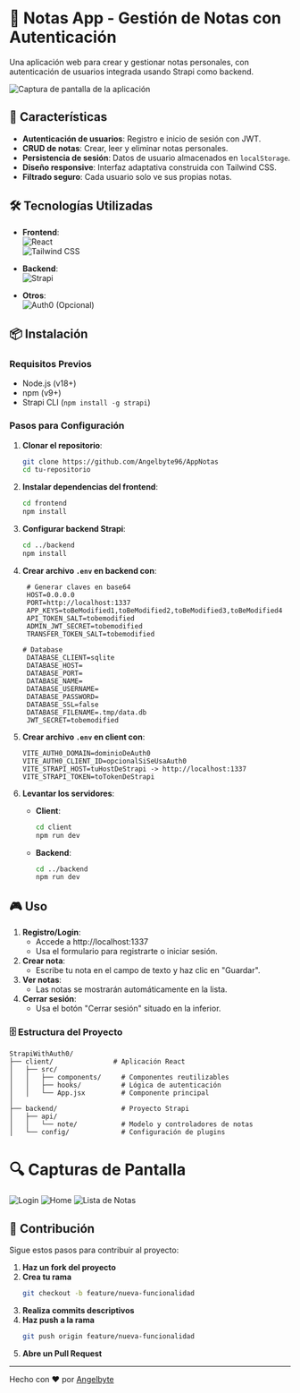 
# 📝 Notas App - Gestión de Notas con Autenticación

Una aplicación web para crear y gestionar notas personales, con autenticación de usuarios integrada usando Strapi como backend.

![Captura de pantalla de la aplicación](https://res.cloudinary.com/ddinz4ewu/image/upload/v1740539657/Web.png) <!-- Agrega una imagen aquí -->

## 🚀 Características

- **Autenticación de usuarios**: Registro e inicio de sesión con JWT.
- **CRUD de notas**: Crear, leer y eliminar notas personales.
- **Persistencia de sesión**: Datos de usuario almacenados en `localStorage`.
- **Diseño responsive**: Interfaz adaptativa construida con Tailwind CSS.
- **Filtrado seguro**: Cada usuario solo ve sus propias notas.

## 🛠 Tecnologías Utilizadas

- **Frontend**:  
  ![React](https://img.shields.io/badge/React-61DAFB?logo=react&logoColor=black)  
  ![Tailwind CSS](https://img.shields.io/badge/Tailwind_CSS-38B2AC?logo=tailwind-css&logoColor=white)

- **Backend**:  
  ![Strapi](https://img.shields.io/badge/Strapi-2F2E8B?logo=strapi&logoColor=white)

- **Otros**:  
  ![Auth0](https://img.shields.io/badge/Auth0-EB5424?logo=auth0&logoColor=white) (Opcional)

## 📦 Instalación

### Requisitos Previos

- Node.js (v18+)
- npm (v9+)
- Strapi CLI (`npm install -g strapi`)

### Pasos para Configuración

1. **Clonar el repositorio**:
   ```bash
   git clone https://github.com/Angelbyte96/AppNotas
   cd tu-repositorio
   ```

2. **Instalar dependencias del frontend**:
   ```bash
   cd frontend
   npm install
   ```

3. **Configurar backend Strapi**:
   ```bash
   cd ../backend
   npm install
   ```

4. **Crear archivo `.env` en backend con**:
   ```env
    # Generar claves en base64
    HOST=0.0.0.0
    PORT=http://localhost:1337
    APP_KEYS=toBeModified1,toBeModified2,toBeModified3,toBeModified4
    API_TOKEN_SALT=tobemodified
    ADMIN_JWT_SECRET=tobemodified
    TRANSFER_TOKEN_SALT=tobemodified

   # Database
    DATABASE_CLIENT=sqlite
    DATABASE_HOST=
    DATABASE_PORT=
    DATABASE_NAME=
    DATABASE_USERNAME=
    DATABASE_PASSWORD=
    DATABASE_SSL=false
    DATABASE_FILENAME=.tmp/data.db
    JWT_SECRET=tobemodified
   ```
5. **Crear archivo `.env` en client con**:
   ```env
   VITE_AUTH0_DOMAIN=dominioDeAuth0
   VITE_AUTH0_CLIENT_ID=opcionalSiSeUsaAuth0
   VITE_STRAPI_HOST=tuHostDeStrapi -> http://localhost:1337
   VITE_STRAPI_TOKEN=toTokenDeStrapi
   
7. **Levantar los servidores**:

   - **Client**:
     ```bash
     cd client
     npm run dev
     ```

   - **Backend**:
     ```bash
     cd ../backend
     npm run dev
     ```
## 🎮 Uso
1. **Registro/Login**:
    - Accede a http://localhost:1337
    - Usa el formulario para registrarte o iniciar sesión.
2. **Crear nota**:
    - Escribe tu nota en el campo de texto y haz clic en "Guardar".
3. **Ver notas**:
    - Las notas se mostrarán automáticamente en la lista.
4. **Cerrar sesión**:
    - Usa el botón "Cerrar sesión" situado en la inferior.

### 🗄 Estructura del Proyecto
```
StrapiWithAuth0/
├── client/               # Aplicación React
│   ├── src/
│   │   ├── components/     # Componentes reutilizables
│   │   ├── hooks/          # Lógica de autenticación
│   │   └── App.jsx         # Componente principal
│
├── backend/                # Proyecto Strapi
│   ├── api/
│   │   └── note/           # Modelo y controladores de notas
│   └── config/             # Configuración de plugins

```

# 🔍 Capturas de Pantalla

![Login](https://res.cloudinary.com/ddinz4ewu/image/upload/v1740539807/Login.png)
![Home](https://res.cloudinary.com/ddinz4ewu/image/upload/v1740544025/Home.png)
![Lista de Notas](https://res.cloudinary.com/ddinz4ewu/image/upload/v1740544195/Notes.png)

## 🤝 Contribución

Sigue estos pasos para contribuir al proyecto:

1. **Haz un fork del proyecto**
2. **Crea tu rama**  
   ```bash
   git checkout -b feature/nueva-funcionalidad
   ```
3. **Realiza commits descriptivos**
4. **Haz push a la rama**  
   ```bash
   git push origin feature/nueva-funcionalidad
   ```
5. **Abre un Pull Request**

---

Hecho con ❤️ por [Angelbyte](https://github.com/Angelbyte96)
